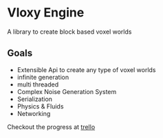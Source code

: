 ﻿# Vloxy Engine
A library to create block based voxel worlds

## Goals
- Extensible Api to create any type of voxel worlds
- infinite generation
- multi threaded
- Complex Noise Generation System
- Serialization
- Physics & Fluids
- Networking

Checkout the progress at [trello](https://trello.com/b/XXlUVOXe/vloxy-engine)